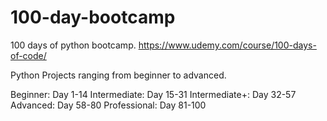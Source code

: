 # 100-day-bootcamp
100 days of python bootcamp. https://www.udemy.com/course/100-days-of-code/

Python Projects ranging from beginner to advanced. 

Beginner: Day 1-14
Intermediate: Day 15-31
Intermediate+: Day 32-57
Advanced: Day 58-80
Professional: Day 81-100
